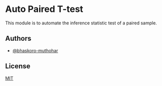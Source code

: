 
# Auto Paired T-test

This module is to automate the inference statistic test of a paired sample.


## Authors

- [@bhaskoro-muthohar](https://github.com/bhaskoro-muthohar)


## License

[MIT](https://choosealicense.com/licenses/mit/)

